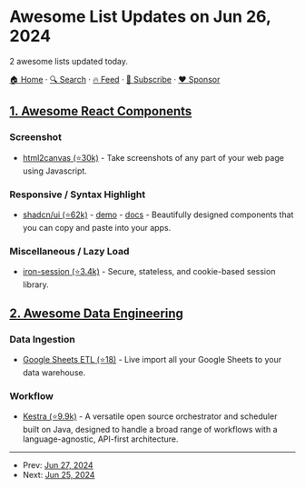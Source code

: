 # Awesome List Updates on Jun 26, 2024

2 awesome lists updated today.

[🏠 Home](/README.md) · [🔍 Search](https://www.trackawesomelist.com/search/) · [🔥 Feed](https://www.trackawesomelist.com/rss.xml) · [📮 Subscribe](https://trackawesomelist.us17.list-manage.com/subscribe?u=d2f0117aa829c83a63ec63c2f&id=36a103854c) · [❤️  Sponsor](https://github.com/sponsors/theowenyoung)



## [1. Awesome React Components](/content/brillout/awesome-react-components/README.md)

### Screenshot

*   [html2canvas (⭐30k)](https://github.com/niklasvh/html2canvas) - Take screenshots of any part of your web page using Javascript.

### Responsive / Syntax Highlight

*   [shadcn/ui (⭐62k)](https://github.com/shadcn-ui/ui) - [demo](https://ui.shadcn.com/examples/mail) - [docs](https://ui.shadcn.com/docs) - Beautifully designed components that you can copy and paste into your apps.

### Miscellaneous / Lazy Load

*   [iron-session (⭐3.4k)](https://github.com/vvo/iron-session) - Secure, stateless, and cookie-based session library.

## [2. Awesome Data Engineering](/content/igorbarinov/awesome-data-engineering/README.md)

### Data Ingestion

*   [Google Sheets ETL (⭐18)](https://github.com/fulldecent/google-sheets-etl) - Live import all your Google Sheets to your data warehouse.

### Workflow

*   [Kestra (⭐9.9k)](https://github.com/kestra-io/kestra) - A versatile open source orchestrator and scheduler built on Java, designed to handle a broad range of workflows with a language-agnostic, API-first architecture.

---

- Prev: [Jun 27, 2024](/content/2024/06/27/README.md)
- Next: [Jun 25, 2024](/content/2024/06/25/README.md)